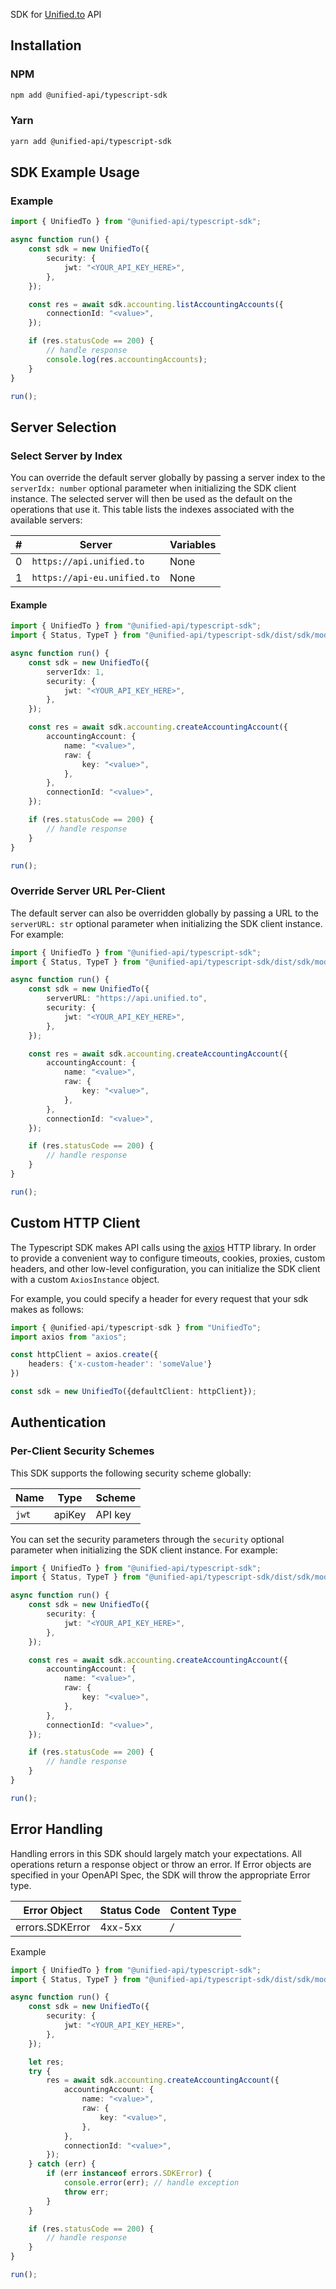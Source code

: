 SDK for [Unified.to](https://unified.to) API
</div>

<!-- Start SDK Installation [installation] -->
## Installation

### NPM

```bash
npm add @unified-api/typescript-sdk
```

### Yarn

```bash
yarn add @unified-api/typescript-sdk
```
<!-- End SDK Installation [installation] -->

<!-- Start SDK Example Usage [usage] -->
## SDK Example Usage

### Example

```typescript
import { UnifiedTo } from "@unified-api/typescript-sdk";

async function run() {
    const sdk = new UnifiedTo({
        security: {
            jwt: "<YOUR_API_KEY_HERE>",
        },
    });

    const res = await sdk.accounting.listAccountingAccounts({
        connectionId: "<value>",
    });

    if (res.statusCode == 200) {
        // handle response
        console.log(res.accountingAccounts);
    }
}

run();

```
<!-- End SDK Example Usage [usage] -->

<!-- Start Server Selection [server] -->
## Server Selection

### Select Server by Index

You can override the default server globally by passing a server index to the `serverIdx: number` optional parameter when initializing the SDK client instance. The selected server will then be used as the default on the operations that use it. This table lists the indexes associated with the available servers:

| # | Server | Variables |
| - | ------ | --------- |
| 0 | `https://api.unified.to` | None |
| 1 | `https://api-eu.unified.to` | None |

#### Example

```typescript
import { UnifiedTo } from "@unified-api/typescript-sdk";
import { Status, TypeT } from "@unified-api/typescript-sdk/dist/sdk/models/shared";

async function run() {
    const sdk = new UnifiedTo({
        serverIdx: 1,
        security: {
            jwt: "<YOUR_API_KEY_HERE>",
        },
    });

    const res = await sdk.accounting.createAccountingAccount({
        accountingAccount: {
            name: "<value>",
            raw: {
                key: "<value>",
            },
        },
        connectionId: "<value>",
    });

    if (res.statusCode == 200) {
        // handle response
    }
}

run();

```


### Override Server URL Per-Client

The default server can also be overridden globally by passing a URL to the `serverURL: str` optional parameter when initializing the SDK client instance. For example:
```typescript
import { UnifiedTo } from "@unified-api/typescript-sdk";
import { Status, TypeT } from "@unified-api/typescript-sdk/dist/sdk/models/shared";

async function run() {
    const sdk = new UnifiedTo({
        serverURL: "https://api.unified.to",
        security: {
            jwt: "<YOUR_API_KEY_HERE>",
        },
    });

    const res = await sdk.accounting.createAccountingAccount({
        accountingAccount: {
            name: "<value>",
            raw: {
                key: "<value>",
            },
        },
        connectionId: "<value>",
    });

    if (res.statusCode == 200) {
        // handle response
    }
}

run();

```
<!-- End Server Selection [server] -->



<!-- Start Custom HTTP Client [http-client] -->
## Custom HTTP Client

The Typescript SDK makes API calls using the [axios](https://axios-http.com/docs/intro) HTTP library.  In order to provide a convenient way to configure timeouts, cookies, proxies, custom headers, and other low-level configuration, you can initialize the SDK client with a custom `AxiosInstance` object.

For example, you could specify a header for every request that your sdk makes as follows:

```typescript
import { @unified-api/typescript-sdk } from "UnifiedTo";
import axios from "axios";

const httpClient = axios.create({
    headers: {'x-custom-header': 'someValue'}
})

const sdk = new UnifiedTo({defaultClient: httpClient});
```
<!-- End Custom HTTP Client [http-client] -->



<!-- Start Authentication [security] -->
## Authentication

### Per-Client Security Schemes

This SDK supports the following security scheme globally:

| Name    | Type    | Scheme  |
| ------- | ------- | ------- |
| `jwt`   | apiKey  | API key |

You can set the security parameters through the `security` optional parameter when initializing the SDK client instance. For example:
```typescript
import { UnifiedTo } from "@unified-api/typescript-sdk";
import { Status, TypeT } from "@unified-api/typescript-sdk/dist/sdk/models/shared";

async function run() {
    const sdk = new UnifiedTo({
        security: {
            jwt: "<YOUR_API_KEY_HERE>",
        },
    });

    const res = await sdk.accounting.createAccountingAccount({
        accountingAccount: {
            name: "<value>",
            raw: {
                key: "<value>",
            },
        },
        connectionId: "<value>",
    });

    if (res.statusCode == 200) {
        // handle response
    }
}

run();

```
<!-- End Authentication [security] -->

<!-- No SDK Installation -->
<!-- No SDK Example Usage -->
<!-- No SDK Available Operations -->
<!-- Start Error Handling [errors] -->
## Error Handling

Handling errors in this SDK should largely match your expectations.  All operations return a response object or throw an error.  If Error objects are specified in your OpenAPI Spec, the SDK will throw the appropriate Error type.

| Error Object    | Status Code     | Content Type    |
| --------------- | --------------- | --------------- |
| errors.SDKError | 4xx-5xx         | */*             |

Example

```typescript
import { UnifiedTo } from "@unified-api/typescript-sdk";
import { Status, TypeT } from "@unified-api/typescript-sdk/dist/sdk/models/shared";

async function run() {
    const sdk = new UnifiedTo({
        security: {
            jwt: "<YOUR_API_KEY_HERE>",
        },
    });

    let res;
    try {
        res = await sdk.accounting.createAccountingAccount({
            accountingAccount: {
                name: "<value>",
                raw: {
                    key: "<value>",
                },
            },
            connectionId: "<value>",
        });
    } catch (err) {
        if (err instanceof errors.SDKError) {
            console.error(err); // handle exception
            throw err;
        }
    }

    if (res.statusCode == 200) {
        // handle response
    }
}

run();

```
<!-- End Error Handling [errors] -->

<!-- Placeholder for Future Speakeasy SDK Sections -->



